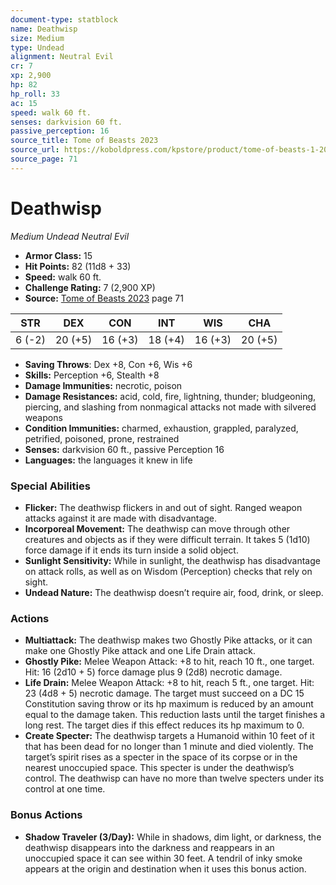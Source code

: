 ```yaml
---
document-type: statblock
name: Deathwisp
size: Medium
type: Undead
alignment: Neutral Evil
cr: 7
xp: 2,900
hp: 82
hp_roll: 33
ac: 15
speed: walk 60 ft.
senses: darkvision 60 ft. 
passive_perception: 16
source_title: Tome of Beasts 2023
source_url: https://koboldpress.com/kpstore/product/tome-of-beasts-1-2023-edition/
source_page: 71
---
```


# Deathwisp

*Medium* *Undead* *Neutral Evil*

- **Armor Class:** 15
- **Hit Points:** 82 (11d8 + 33)
- **Speed:** walk 60 ft.
- **Challenge Rating:** 7 (2,900 XP)
- **Source:** [Tome of Beasts 2023](https://koboldpress.com/kpstore/product/tome-of-beasts-1-2023-edition/) page 71

| STR | DEX | CON | INT | WIS | CHA |
| --- | --- | --- | --- | --- | --- |
| 6 (-2) | 20 (+5) | 16 (+3) | 18 (+4) | 16 (+3) | 20 (+5) |

- **Saving Throws**: Dex +8, Con +6, Wis +6
- **Skills:** Perception +6, Stealth +8
- **Damage Immunities:** necrotic, poison
- **Damage Resistances:** acid, cold, fire, lightning, thunder; bludgeoning, piercing, and slashing from nonmagical attacks not made with silvered weapons
- **Condition Immunities:** charmed, exhaustion, grappled, paralyzed, petrified, poisoned, prone, restrained
- **Senses:** darkvision 60 ft., passive Perception 16
- **Languages:** the languages it knew in life

### Special Abilities

- **Flicker:** The deathwisp flickers in and out of sight. Ranged weapon attacks against it are made with disadvantage.
- **Incorporeal Movement:** The deathwisp can move through other creatures and objects as if they were difficult terrain. It takes 5 (1d10) force damage if it ends its turn inside a solid object.
- **Sunlight Sensitivity:** While in sunlight, the deathwisp has disadvantage on attack rolls, as well as on Wisdom (Perception) checks that rely on sight.
- **Undead Nature:** The deathwisp doesn’t require air, food, drink, or sleep.

### Actions

- **Multiattack:** The deathwisp makes two Ghostly Pike attacks, or it can make one Ghostly Pike attack and one Life Drain attack.
- **Ghostly Pike:** Melee Weapon Attack: +8 to hit, reach 10 ft., one target. Hit: 16 (2d10 + 5) force damage plus 9 (2d8) necrotic damage.
- **Life Drain:** Melee Weapon Attack: +8 to hit, reach 5 ft., one target. Hit: 23 (4d8 + 5) necrotic damage. The target must succeed on a DC 15 Constitution saving throw or its hp maximum is reduced by an amount equal to the damage taken. This reduction lasts until the target finishes a long rest. The target dies if this effect reduces its hp maximum to 0.
- **Create Specter:** The deathwisp targets a Humanoid within 10 feet of it that has been dead for no longer than 1 minute and died violently. The target’s spirit rises as a specter in the space of its corpse or in the nearest unoccupied space. This specter is under the deathwisp’s control. The deathwisp can have no more than twelve specters under its control at one time.

### Bonus Actions

- **Shadow Traveler (3/Day):** While in shadows, dim light, or darkness, the deathwisp disappears into the darkness and reappears in an unoccupied space it can see within 30 feet. A tendril of inky smoke appears at the origin and destination when it uses this bonus action.
